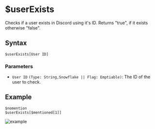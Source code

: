 # $userExists
Checks if a user exists in Discord using it's ID. Returns "true", if it exists otherwise "false".

## Syntax
```
$userExists[User ID]
```

### Parameters
- `User ID` `(Type: String,Snowflake || Flag: Emptiable)`: The ID of the user to check.

## Example
```
$nomention
$userExists[$mentioned[1]]
```
![example](https://user-images.githubusercontent.com/69215413/125201977-82310600-e23f-11eb-9b0b-72d77006e0c6.jpeg)

